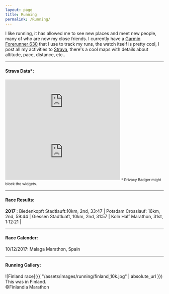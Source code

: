 ```yaml
---
layout: page
title: Running
permalink: /Running/
---
```


I like running, it has allowed me to see new
places and meet new people, many of who are now my close friends.  I
currently have a [Garmin Forerunner
630](https://buy.garmin.com/en-US/US/p/516105/pn/010-03717-00) that I use
to track my runs, the watch itself is pretty cool, I post all my activities
to [Strava](https://www.strava.com/athletes/3278392), there's a cool maps
with details about altitude, pace, distance, etc.. 
  
______
#### Strava Data*:
<iframe height='160' width='365' frameborder='0' allowtransparency='true' scrolling='no' src='https://www.strava.com/athletes/3278392/activity-summary/72c1ae2566418275c79df4c59dc67839fd59b099'></iframe>

<iframe height='160' width='365' frameborder='0' allowtransparency='true' scrolling='yes' src='https://www.strava.com/athletes/3278392/latest-rides/72c1ae2566418275c79df4c59dc67839fd59b099'></iframe>
<sub> * Privacy Badger might block the widgets. </sub> 

______
#### Race Results:
<b> 2017 </b> : Biedenkopft Stadtlauft:10km, 2nd, 33:47 | Potsdam Crosslauf: 16km, 2nd,
59:44 | Giessen Stadtluaft, 10km, 2nd, 31:57 | Koln Half Marathon, 31st,
1:12:21 | 

______
#### Race Calender:
10/12/2017: Malaga Marathon, Spain

______
#### Running Gallery:
![Finland race]({{ "/assets/images/running/finland_10k.jpg" | absolute_url }})
This was in Finland.  
&copy;Finlandia Marathon 
